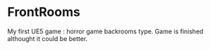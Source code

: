 # FrontRooms
My first UE5 game : horror game backrooms type. Game is finished althought it could be better.
